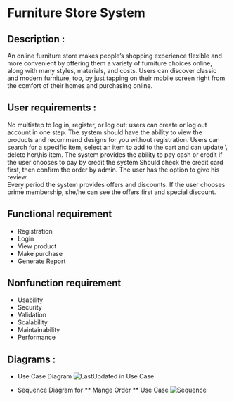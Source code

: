 # Furniture Store System

## Description :
An online furniture store makes people’s shopping experience flexible and more convenient by offering them a variety of furniture choices online, along with many styles, materials, and costs. 
Users can discover classic and modern furniture, too, by just tapping on their mobile screen right from the comfort of their homes and purchasing online.

## User requirements :
No multistep to log in, register, or log out: users can create or log out account in one step. 
The system should have the ability to view the products and recommend designs for you without registration.
Users can search for a specific item, select an item to add to the cart and can update  \ delete her\his item.
The system provides the ability to pay cash or credit if the user chooses to pay by credit the system Should check the credit card first, then confirm the order by admin.
The user has the option to give his review.    
Every period the system provides offers and discounts.
If the user chooses prime membership, she/he can see the offers first and special discount.

## Functional requirement
   - Registration
   - Login
   - View product
   - Make purchase
   - Generate Report 
## Nonfunction requirement
   - Usability
   - Security
   - Validation
   - Scalability
   - Maintainability
   - Performance
     
## Diagrams :
   - Use Case Diagram
      ![LastUpdated in Use Case](https://github.com/YasminHamada/Furniture_Store_System/assets/92521186/a2c6e598-fa10-41be-a40d-0de153a5d476)

   - Sequence Diagram for ** Mange Order **  Use Case
     ![Sequence](https://github.com/Furniture_Store_System/assets/92521186/d0173797-b9cd-4c66-a143-694555b9f764)





